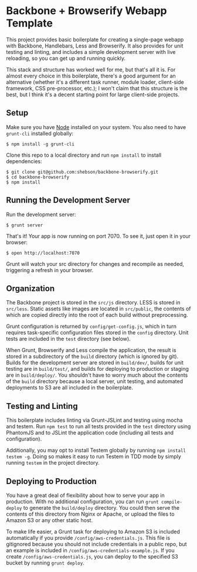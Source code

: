 Backbone + Browserify Webapp Template
=================================================

This project provides basic boilerplate for creating a single-page webapp with Backbone, Handlebars, Less and
Browserify. It also provides for unit testing and linting, and includes a simple development server with live reloading,
so you can get up and running quickly.

This stack and structure has worked well for me, but that's all it is. For almost every choice in this boilerplate,
there's a good argument for an alternative (whether it's a different task runner, module loader, client-side framework,
CSS pre-processor, etc.); I won't claim that this structure is the best, but I think it's a decent starting point for
large client-side projects.


Setup
--------------------

Make sure you have [Node](http://nodejs.org/) installed on your system. You also need to have
`grunt-cli` installed globally:

    $ npm install -g grunt-cli

Clone this repo to a local directory and run `npm install` to install dependencies:

    $ git clone git@github.com:shebson/backbone-browserify.git
    $ cd backbone-browserify
    $ npm install


Running the Development Server
---------------------------------

Run the development server:

    $ grunt server

That's it! Your app is now running on port 7070. To see it, just open it in your browser:

    $ open http://localhost:7070

Grunt will watch your src directory for changes and recompile as needed, triggering a refresh in your browser.


Organization
--------------------

The Backbone project is stored in the `src/js` directory. LESS is stored in `src/less`. Static assets like images are
located in `src/public`, the contents of which are copied directly into the root of each build without preprocessing.

Grunt configuration is returned by `config/get-config.js`, which in turn requires task-specific configuration files
stored in the `config` directory. Unit tests are included in the `test` directory (see below).

When Grunt, Browserify and Less compile the application, the result is stored in a subdirectory of the `build` directory
(which is ignored by git). Builds for the development server are stored in `build/dev/`, builds for unit testing are in
`build/test/`, and builds for deploying to production or staging are in `build/deploy/`. You shouldn't have to worry
much about the contents of the `build` directory because a local server, unit testing, and automated deployments to S3
are all included in the boilerplate.


Testing and Linting
----------------------
This boilerplate includes linting via Grunt-JSLint and testing using mocha and testem. Run `npm test` to run all tests
provided in the `test` directory using PhantomJS and to JSLint the application code (including all tests and
configuration).

Additionally, you may opt to install Testem globally by running `npm install testem -g`. Doing so makes it easy to run
Testem in TDD mode by simply running `testem` in the project directory.


Deploying to Production
------------------------

You have a great deal of flexibility about how to serve your app in production. With no additional configuration, you
can run `grunt compile-deploy` to generate the `build/deploy` directory. You could then serve the contents of this
directory from Nginx or Apache, or upload the files to Amazon S3 or any other static host.

To make life easier, a Grunt task for deploying to Amazon S3 is included automatically if you provide
`/config/aws-credentials.js`. This file is gitignored because you should not include credentials in a public
repo, but an example is included in `/config/aws-credentials-example.js`. If you create `/config/aws-credentials.js`,
you can deploy to the specified S3 bucket by running `grunt deploy`.


